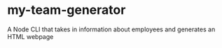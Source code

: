# my-team-generator
A Node CLI that takes in information about employees and generates an HTML webpage
